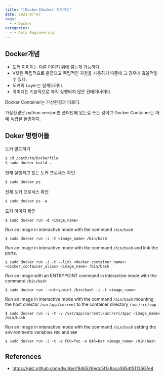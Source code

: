 ```yaml
---
title: "[Docker]Docker 기본개념"
date: 2021-07-07
tags:
  - - Docker
categories:
  - - Data Engineering
---
```


## Docker개념

- 도커 이미지는 다른 이미지 위에 쌓는게 가능하다.
- VM은 독립적으로 운영되고 독립적인 자원을 사용하기 때문에 그 경우에 효율적일 수 있다.
- 도커의 Layer는 설계도이다.
- 이미지는 기본적으로 아직 실행되지 않은 컨테이너이다.

Docker Container는 가상환경과 다르다.

가상환경은 python version만 폴더안에 있는걸 쓰는 것이고 Docker Container는 아예 독립된 환경이다.

## Doker 명령어들

도커 빌드하기

```bash
$ cd /path/to/Dockerfile
$ sudo docker build .
```

현재 실행되고 있는 도커 프로세스 확인

```
$ sudo docker ps
```

전체 도커 프로세스 확인

```
$ sudo docker ps -a
```

도커 이미지 확인

```
$ sudo docker run -d <image_name>
```

Run an image in interactive mode with the command `/bin/bash`

```
$ sudo docker run -i -t <image_name> /bin/bash
```

Run an image in interactive mode with the command `/bin/bash` and link the ports.

```
$ sudo docker run -i -t --link <docker_container_name>:<docker_container_alias> <image_name> /bin/bash
```

Run an image with an ENTRYPOINT command in interactive mode with the command `/bin/bash`

```
$ sudo docker run --entrypoint /bin/bash -i -t <image_name>
```

Run an image in interactive mode with the command `/bin/bash` mounting the host director `/var/app/current` to the container directory `/usr/src/app`

```
$ sudo docker run -i -t -v /var/app/current:/usr/src/app/ <image_name> /bin/bash
```

Run an image in interactive mode with the command `/bin/bash` setting the environments variables `FOO` and `BAR`

```
$ sudo docker run -i -t -e FOO=foo -e BAR=bar <image_name> /bin/bash
```

## References

- https://gist.github.com/dwilkie/f8d6526edc5f1a8aca385df5113567e4
